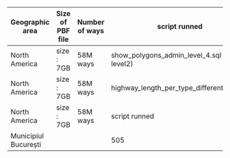 | Geographic area     | Size of PBF file  | Number of ways  | script runned | Execution Time (seconds) |
|---------------------|-------------------|-----------------|---------------|--------------------------|
| North America       | size : 7GB  | 58M ways  | show_polygons_admin_level_4.sql (for level2) |  303 |
| North America       | size : 7GB  | 58M ways  | highway_length_per_type_different_attr.sql |   |
| North America       | size : 7GB  | 58M ways  | script runned |  Execution Run |
| Municipiul București |   |   | 505   |   |



